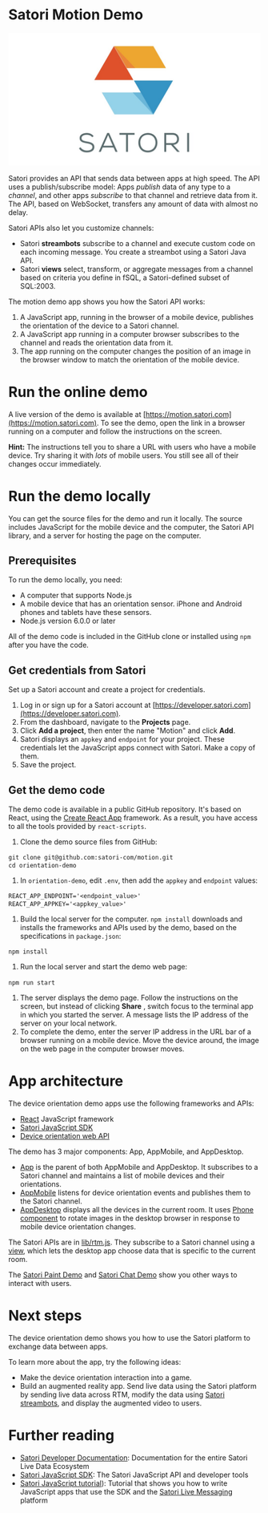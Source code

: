 # Satori Motion Demo

![Satori Image](public/satori-logo-banner.jpg)

Satori provides an API that sends data between apps at high speed. The API uses a publish/subscribe model: Apps *publish* data of 
any type to a *channel*, and other apps *subscribe* to that channel and retrieve data from it. The API, based on WebSocket, 
transfers any amount of data with almost no delay.

Satori APIs also let you customize channels:
* Satori **streambots** subscribe to a channel and execute custom code on each incoming message. You create a streambot using a Satori Java API.
* Satori **views** select, transform, or aggregate messages from a channel based on criteria you define in fSQL, a Satori-defined subset of SQL:2003.

The motion demo app shows you how the Satori API works:

1. A JavaScript app, running in the browser of a mobile device, publishes the orientation of the device to a Satori channel. 
1. A JavaScript app running in a computer browser subscribes to the channel and reads the orientation data from it.
1. The app running on the computer changes the position of an image in the browser window to match the orientation of the mobile device.

# Run the online demo
A live version of the demo is available at [https://motion.satori.com](https://motion.satori.com). To see the demo, open the 
link in a browser running on a computer and follow the instructions on the screen.

**Hint:** The instructions tell you to share a URL with users who have a mobile device. Try sharing it with *lots* of mobile
users. You still see all of their changes occur immediately. 

# Run the demo locally
You can get the source files for the demo and run it locally. The source includes JavaScript for the mobile device
and the computer, the Satori API library, and a server for hosting the page on the computer.  

## Prerequisites
To run the demo locally, you need:
* A computer that supports Node.js
* A mobile device that has an orientation sensor. iPhone and Android phones and tablets have these sensors.
* Node.js version 6.0.0 or later

All of the demo code is included in the GitHub clone or installed using `npm` after you have the code.

## Get credentials from Satori
Set up a Satori account and create a project for credentials.

1. Log in or sign up for a Satori account at [https://developer.satori.com](https://developer.satori.com).
1. From the dashboard, navigate to the **Projects** page.
1. Click **Add a project**, then enter the name "Motion" and click **Add**.
1. Satori displays an `appkey` and `endpoint` for your project. These credentials let the JavaScript apps connect with Satori. 
Make a copy of them.
1. Save the project.

## Get the demo code
The demo code is available in a public GitHub repository. It's based on React, using the [Create React App](https://github.com/facebookincubator/create-react-app) framework. As a result, you have access to all the tools provided by `react-scripts`.

1. Clone the demo source files from GitHub:

```
git clone git@github.com:satori-com/motion.git
cd orientation-demo
```

1. In `orientation-demo`, edit `.env`, then add the `appkey` and `endpoint` values:

```
REACT_APP_ENDPOINT='<endpoint_value>'
REACT_APP_APPKEY='<appkey_value>'
```

1. Build the local server for the computer. `npm install` downloads and installs the frameworks and APIs used by the demo, based on the specifications in `package.json`:

```
npm install
```
1. Run the local server and start the demo web page:

```npm run start```

1. The server displays the demo page. Follow the instructions on the screen, but instead of clicking **Share** , switch focus to the terminal app in which you started the server. 
A message lists the IP address of the server on your local network.
1. To complete the demo, enter the server IP address in the URL bar of a browser running on a mobile device. Move the device around, the image on the web page in the computer browser moves.

# App architecture

The device orientation demo apps use the following frameworks and APIs:
* [React](https://github.com/facebook/react) JavaScript framework
* [Satori JavaScript SDK](https://github.com/satori-com/satori-rtm-sdk-js)
* [Device orientation web API](https://developer.mozilla.org/en-US/docs/Web/API/Detecting_device_orientation)

The demo has 3 major components: App, AppMobile, and AppDesktop.

- [App](src/App.js) is the parent of both AppMobile and AppDesktop. It subscribes to a Satori channel and maintains a list of 
  mobile devices and their orientations.
- [AppMobile](src/components/AppMobile.js) listens for device orientation events and publishes them to the Satori channel.
- [AppDesktop](src/components/AppDesktop.js) displays all the devices in the current room. It uses 
[Phone component](src/components/Phone.js) to rotate images in the desktop browser in
response to mobile device orientation changes.

The Satori APIs are in [lib/rtm.js](src/lib/rtm.js). They subscribe to a Satori channel using a [view](https://www.satori.com/docs/using-satori/filters), which lets the desktop app choose data that is specific to the current room.

The [Satori Paint Demo](https://github.com/satori-com/paint) and [Satori Chat Demo](https://github.com/satori-com/chat) show you other ways to interact with users. 

# Next steps

The device orientation demo shows you how to use the Satori platform to exchange data between apps.

To learn more about the app, try the following ideas:

* Make the device orientation interaction into a game. 
* Build an augmented reality app. Send live data using the Satori platform by sending live data across RTM, modify the data using 
[Satori streambots](https://www.satori.com/docs/bots/getting-started), and display the augmented video to users.

# Further reading
* [Satori Developer Documentation](https://www.satori.com/docs/introduction/new-to-satori): Documentation for the entire Satori Live Data Ecosystem 
* [Satori JavaScript SDK](https://github.com/satori-com/satori-rtm-sdk-js): The Satori JavaScript API and developer tools
* [Satori JavaScript tutorial](https://www.satori.com/docs/rtm-sdks/tutorials/javascript-tutorial)):  Tutorial that shows you how to write JavaScript apps that use the SDK and the [Satori Live Messaging](https://www.satori.com/docs/using-satori/rtm-api) platform 
